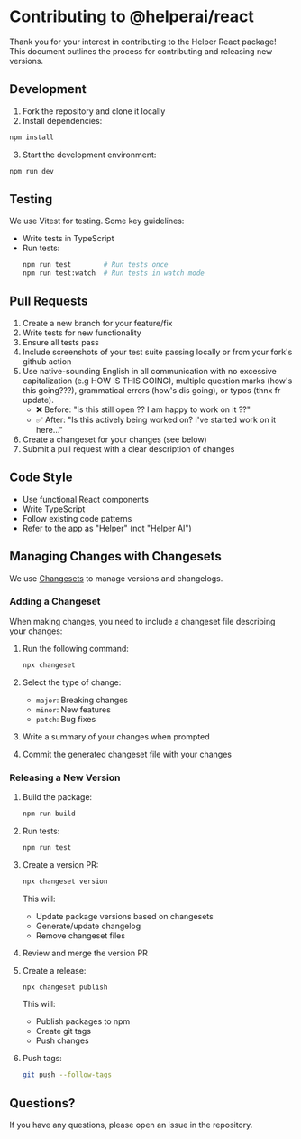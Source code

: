 # Contributing to @helperai/react

Thank you for your interest in contributing to the Helper React package! This document outlines the process for contributing and releasing new versions.

## Development

1. Fork the repository and clone it locally
2. Install dependencies:

```bash
npm install
```

3. Start the development environment:

```bash
npm run dev
```

## Testing

We use Vitest for testing. Some key guidelines:

- Write tests in TypeScript
- Run tests:
  ```bash
  npm run test        # Run tests once
  npm run test:watch  # Run tests in watch mode
  ```

## Pull Requests

1. Create a new branch for your feature/fix
2. Write tests for new functionality
3. Ensure all tests pass
4. Include screenshots of your test suite passing locally or from your fork's github action
5. Use native-sounding English in all communication with no excessive capitalization (e.g HOW IS THIS GOING), multiple question marks (how's this going???), grammatical errors (how's dis going), or typos (thnx fr update).
   - ❌ Before: "is this still open ?? I am happy to work on it ??"
   - ✅ After: "Is this actively being worked on? I've started work on it here…"
6. Create a changeset for your changes (see below)
7. Submit a pull request with a clear description of changes

## Code Style

- Use functional React components
- Write TypeScript
- Follow existing code patterns
- Refer to the app as "Helper" (not "Helper AI")

## Managing Changes with Changesets

We use [Changesets](https://github.com/changesets/changesets) to manage versions and changelogs.

### Adding a Changeset

When making changes, you need to include a changeset file describing your changes:

1. Run the following command:

   ```bash
   npx changeset
   ```

2. Select the type of change:

   - `major`: Breaking changes
   - `minor`: New features
   - `patch`: Bug fixes

3. Write a summary of your changes when prompted

4. Commit the generated changeset file with your changes

### Releasing a New Version

1. Build the package:

   ```bash
   npm run build
   ```

2. Run tests:

   ```bash
   npm run test
   ```

3. Create a version PR:

   ```bash
   npx changeset version
   ```

   This will:

   - Update package versions based on changesets
   - Generate/update changelog
   - Remove changeset files

4. Review and merge the version PR

5. Create a release:

   ```bash
   npx changeset publish
   ```

   This will:

   - Publish packages to npm
   - Create git tags
   - Push changes

6. Push tags:
   ```bash
   git push --follow-tags
   ```

## Questions?

If you have any questions, please open an issue in the repository.
